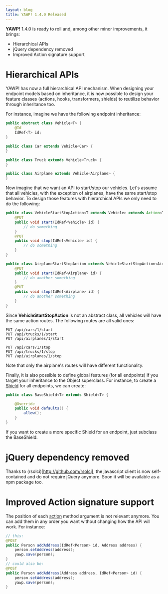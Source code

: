 ```yaml
---
layout: blog
title: YAWP! 1.4.0 Released
---
```


__YAWP!__ 1.4.0 is ready to roll and, among other minor improvements, it brings:

* Hierarchical APIs
* jQuery dependency removed
* Improved Action signature support

<!--more-->

# Hierarchical APIs

YAWP! has now a full hierarchical API mechanism. When designing your endpoint
models based on inheritance, it is now possible to design your feature
classes (actions, hooks, transformers, shields) to reutilize behavior through
inheritance too.

For instance, imagine we have the following endpoint inheritance:

~~~ java
public abstract class Vehicle<T> {
    @Id
    IdRef<T> id;
}

public class Car extends Vehicle<Car> {
}

public class Truck extends Vehicle<Truck> {
}

public class Airplane extends Vehicle<Airplane> {
}
~~~

Now imagine that we want an API to start/stop our vehicles. Let's assume that all
vehicles, with the exception of airplanes, have the same start/stop behavior.
To design those features with hierarchical APIs we only need to do the following:

~~~ java
public class VehicleStartStopAction<T extends Vehicle> extends Action<T> {
    @PUT
    public void start(IdRef<Vehicle> id) {
        // do something
    }
    @PUT
    public void stop(IdRef<Vehicle> id) {
        // do something
    }
}

public class AirplaneStartStopAction extends VehicleStartStopAction<Airplane> {
    @PUT
    public void start(IdRef<Airplane> id) {
        // do another something
    }
    @PUT
    public void stop(IdRef<Airplane> id) {
        // do another something
    }
}
~~~

Since __VehicleStartStopAction__ is not an abstract class, all vehicles will have the same
action routes. The following routes are all valid ones:

    PUT /api/cars/1/start
    PUT /api/trucks/1/start
    PUT /api/airplanes/1/start

    PUT /api/cars/1/stop
    PUT /api/trucks/1/stop
    PUT /api/airplanes/1/stop

Note that only the airplane's routes will have different functionality.

Finally, it is also possible to define global features (for all endpoints) if you target
your inheritance to the Object superclass. For instance, to create a [Shield](/guides/api/shields])
for all endpoints, we can create:

~~~ java
public class BaseShield<T> extends Shield<T> {

    @Override
    public void defaults() {
        allow();
    }
}
~~~

If you want to create a more specific Shield for an endpoint, just subclass the BaseShield.

# jQuery dependency removed

Thanks to (rsolci)[http://github.com/rsolci], the javascript client is now
self-contained and do not require jQuery anymore. Soon it will be available as a
npm package too.

# Improved Action signature support

The position of each [action](/guides/api/actions) method argument is not
relevant anymore. You can add them in any order you want without changing how the
API will work. For instance:

~~~ java
// this:
@POST
public Person addAddress(IdRef<Person> id, Address address) {
    person.setAddress(address);
    yawp.save(person);
}
// could also be:
@POST
public Person addAddress(Address address, IdRef<Person> id) {
    person.setAddress(address);
    yawp.save(person);
}
~~~

